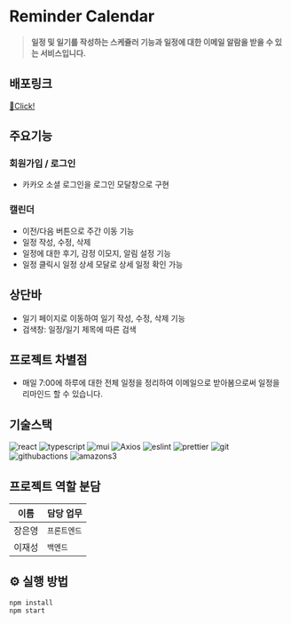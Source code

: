 # Reminder Calendar

> **일정 및 일기를 작성하는 스케쥴러 기능과 일정에 대한 이메일 알람을 받을 수 있는 서비스입니다.**

## 배포링크

[🔗Click!](http://remindercalendar.s3-website.ap-northeast-2.amazonaws.com)

## 주요기능

### 회원가입 / 로그인

- 카카오 소셜 로그인을 로그인 모달창으로 구현

### 캘린더

- 이전/다음 버튼으로 주간 이동 기능
- 일정 작성, 수정, 삭제
- 일정에 대한 후기, 감정 이모지, 알림 설정 기능
- 일정 클릭시 일정 상세 모달로 상세 일정 확인 가능

## 상단바

- 일기 페이지로 이동하여 일기 작성, 수정, 삭제 기능
- 검색창: 일정/일기 제목에 따른 검색

## 프로젝트 차별점

- 매일 7:00에 하루에 대한 전체 일정을 정리하여 이메일으로 받아봄으로써 일정을 리마인드 할 수 있습니다.

## 기술스택

![react](https://user-images.githubusercontent.com/123078739/234895132-18ab503a-fcc7-486d-b89a-cb0cc1f7796b.svg)
![typescript](https://img.shields.io/badge/TypeScript-3178C6?style=for-the-badge&logo=TypeScript&logoColor=white)
![mui](https://img.shields.io/badge/MUI-007FFF?style=for-the-badge&logo=styled-components&logoColor=white)
![Axios](https://img.shields.io/badge/axios-5A29E4?style=for-the-badge&logo=axios&logoColor=white)
![eslint](https://user-images.githubusercontent.com/123078739/234895191-c1198a7b-9e2e-499a-8e61-c3b87bf8e2c2.svg)
![prettier](https://img.shields.io/badge/prettier-F7B93E?style=for-the-badge&logo=prettier&logoColor=black)
![git](https://img.shields.io/badge/git-F05032?style=for-the-badge&logo=git&logoColor=white)
![githubactions](https://img.shields.io/badge/githubactions-2088FF?style=for-the-badge&logo=githubactions&logoColor=white)
![amazons3](https://img.shields.io/badge/amazons3-569A31?style=for-the-badge&logo=amazons3&logoColor=white)

## 프로젝트 역할 분담

| 이름   | 담당 업무    |
| ------ | ------------ |
| 장은영 | `프론트엔드` |
| 이재성 | `백엔드`     |

## ⚙️ 실행 방법

```
npm install
npm start
```
